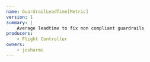 ```yaml
---
name: GuardrailLeadTime[Metric]
version: 1
summary: |
    Average leadtime to fix non compliant guardrails
producers:
    - Flight Controller
owners:
    - josharmi
---
```


<NodeGraph title="Consumer / Producer Diagram" />